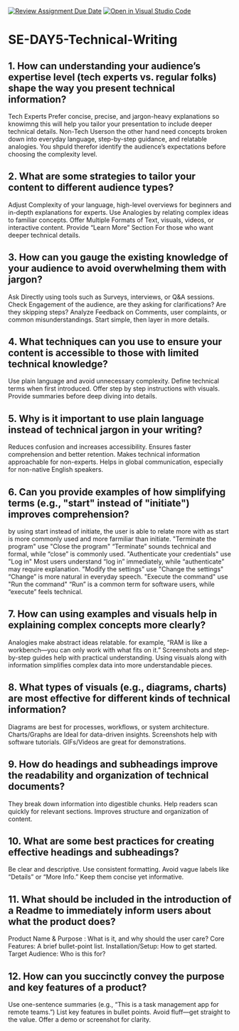 [![Review Assignment Due Date](https://classroom.github.com/assets/deadline-readme-button-22041afd0340ce965d47ae6ef1cefeee28c7c493a6346c4f15d667ab976d596c.svg)](https://classroom.github.com/a/zsAR-pyY)
[![Open in Visual Studio Code](https://classroom.github.com/assets/open-in-vscode-2e0aaae1b6195c2367325f4f02e2d04e9abb55f0b24a779b69b11b9e10269abc.svg)](https://classroom.github.com/online_ide?assignment_repo_id=18482280&assignment_repo_type=AssignmentRepo)
# SE-DAY5-Technical-Writing
## 1. How can understanding your audience’s expertise level (tech experts vs. regular folks) shape the way you present technical information?
Tech Experts Prefer concise, precise, and jargon-heavy explanations so knowimng this will help you tailor your presentation to include deeper technical details.
Non-Tech Userson the other hand need concepts broken down into everyday language, step-by-step guidance, and relatable analogies.
You shpuld therefor identify the audience’s expectations before choosing the complexity level.

## 2. What are some strategies to tailor your content to different audience types?
Adjust Complexity of your language, high-level overviews for beginners and in-depth explanations for experts.
Use Analogies by relating complex ideas to familiar concepts.
Offer Multiple Formats of Text, visuals, videos, or interactive content.
Provide “Learn More” Section For those who want deeper technical details.

## 3. How can you gauge the existing knowledge of your audience to avoid overwhelming them with jargon?
Ask Directly using tools such as Surveys, interviews, or Q&A sessions.
Check Engagement of the audience, are they asking for clarifications? Are they skipping steps?
Analyze Feedback on Comments, user complaints, or common misunderstandings.
Start simple, then layer in more details.

## 4. What techniques can you use to ensure your content is accessible to those with limited technical knowledge?
Use plain language and avoid unnecessary complexity.
Define technical terms when first introduced.
Offer step by step instructions with visuals.
Provide summaries before deep diving into details.

## 5. Why is it important to use plain language instead of technical jargon in your writing?
Reduces confusion and increases accessibility.
Ensures faster comprehension and better retention.
Makes technical information approachable for non-experts.
Helps in global communication, especially for non-native English speakers.

## 6. Can you provide examples of how simplifying terms (e.g., "start" instead of "initiate") improves comprehension?
by using start instead of initiate, the user is able to relate more with as start is more commonly used and more farmiliar than initiate.
"Terminate the program" use "Close the program"
“Terminate” sounds technical and formal, while “close” is commonly used.
"Authenticate your credentials"  use "Log in"
 Most users understand “log in” immediately, while “authenticate” may require explanation.
"Modify the settings" use "Change the settings"
“Change” is more natural in everyday speech.
"Execute the command"  use "Run the command"
“Run” is a common term for software users, while “execute” feels technical.

## 7. How can using examples and visuals help in explaining complex concepts more clearly?
Analogies make abstract ideas relatable. for example, “RAM is like a workbench—you can only work with what fits on it.”
Screenshots and step-by-step guides help with practical understanding.
Using visuals along with information simplifies complex data into more understandable pieces.

## 8. What types of visuals (e.g., diagrams, charts) are most effective for different kinds of technical information?
Diagrams are best for processes, workflows, or system architecture.
Charts/Graphs are Ideal for data-driven insights.
Screenshots help with software tutorials.
GIFs/Videos are great for demonstrations.

## 9. How do headings and subheadings improve the readability and organization of technical documents?
They break down information into digestible chunks.
Help readers scan quickly for relevant sections.
Improves structure and organization of content.

## 10. What are some best practices for creating effective headings and subheadings?
Be clear and descriptive.
Use consistent formatting.
Avoid vague labels like “Details” or “More Info.”
Keep them concise yet informative.


## 11. What should be included in the introduction of a Readme to immediately inform users about what the product does?
Product Name & Purpose : What is it, and why should the user care?
Core Features: A brief bullet-point list.
Installation/Setup: How to get started.
Target Audience: Who is this for?

## 12. How can you succinctly convey the purpose and key features of a product?
Use one-sentence summaries (e.g., “This is a task management app for remote teams.”)
List key features in bullet points.
Avoid fluff—get straight to the value.
Offer a demo or screenshot for clarity.

